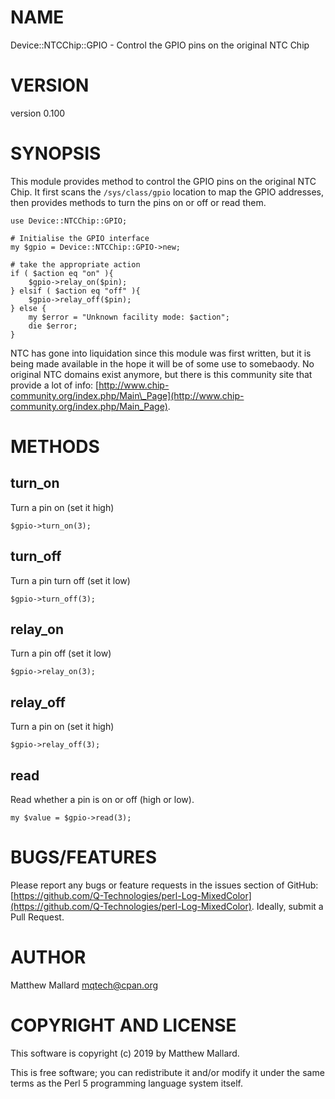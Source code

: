 # NAME

Device::NTCChip::GPIO - Control the GPIO pins on the original NTC Chip

# VERSION

version 0.100

# SYNOPSIS

This module provides method to control the GPIO pins on the original NTC Chip.  It first scans the
`/sys/class/gpio` location to map the GPIO addresses, then provides methods to turn the pins on or off
or read them.

    use Device::NTCChip::GPIO;

    # Initialise the GPIO interface
    my $gpio = Device::NTCChip::GPIO->new;

    # take the appropriate action
    if ( $action eq "on" ){
        $gpio->relay_on($pin);
    } elsif ( $action eq "off" ){
        $gpio->relay_off($pin);
    } else {
        my $error = "Unknown facility mode: $action";
        die $error;
    }

NTC has gone into liquidation since this module was first written, but it is being made available in the
hope it will be of some use to somebaody.  No original NTC domains exist anymore, but there is this 
community site that provide a lot of info: [http://www.chip-community.org/index.php/Main\_Page](http://www.chip-community.org/index.php/Main_Page).

# METHODS

## turn\_on

Turn a pin on (set it high)

    $gpio->turn_on(3);

## turn\_off

Turn a pin turn off (set it low)

    $gpio->turn_off(3);

## relay\_on

Turn a pin off (set it low)

    $gpio->relay_on(3);

## relay\_off

Turn a pin on (set it high)

    $gpio->relay_off(3);

## read

Read whether a pin is on or off (high or low).

    my $value = $gpio->read(3);

# BUGS/FEATURES

Please report any bugs or feature requests in the issues section of GitHub: 
[https://github.com/Q-Technologies/perl-Log-MixedColor](https://github.com/Q-Technologies/perl-Log-MixedColor). Ideally, submit a Pull Request.

# AUTHOR

Matthew Mallard <mqtech@cpan.org>

# COPYRIGHT AND LICENSE

This software is copyright (c) 2019 by Matthew Mallard.

This is free software; you can redistribute it and/or modify it under
the same terms as the Perl 5 programming language system itself.
